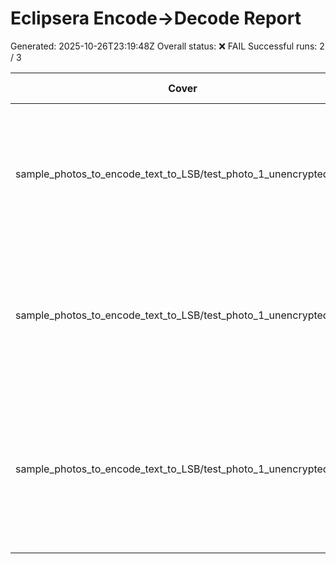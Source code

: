 # Eclipsera Encode→Decode Report

Generated: 2025-10-26T23:19:48Z
Overall status: ❌ FAIL
Successful runs: 2 / 3

| Cover | Variant | Message Found | Notes |
| --- | --- | --- | --- |
| sample_photos_to_encode_text_to_LSB/test_photo_1_unencrypted.png | overall | ✅ | binwalk: error; decomposer: ok; exiftool: error; foremost: error; steghide: error; strings: ok; zsteg: error |
| sample_photos_to_encode_text_to_LSB/test_photo_1_unencrypted.png | channels_rgb | ✅ | binwalk: error; decomposer: ok; exiftool: error; foremost: error; steghide: error; strings: ok; zsteg: error |
| sample_photos_to_encode_text_to_LSB/test_photo_1_unencrypted.png | rgb_zlib_deep | ⚠️ | binwalk: error; decomposer: ok; exiftool: error; foremost: error; outguess: error; steghide: error; strings: ok; zsteg: error |